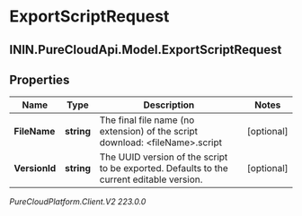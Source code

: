# ExportScriptRequest

## ININ.PureCloudApi.Model.ExportScriptRequest

## Properties

|Name | Type | Description | Notes|
|------------ | ------------- | ------------- | -------------|
| **FileName** | **string** | The final file name (no extension) of the script download: &lt;fileName&gt;.script | [optional] |
| **VersionId** | **string** | The UUID version of the script to be exported.  Defaults to the current editable version. | [optional] |



_PureCloudPlatform.Client.V2 223.0.0_
